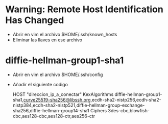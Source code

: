 # Warning: Remote Host Identification Has Changed
* Abrir en vim el archivo $HOME/.ssh/known_hosts
* Eliminar las llaves en ese archivo

# diffie-hellman-group1-sha1
* Abrir en vim el archivo $HOME/.ssh/config
* Añadir el siguiente codigo

    HOST "direccion_ip_a_conectar"
        KexAlgorithms diffie-hellman-group1-sha1,curve25519-sha256@libssh.org,ecdh-sha2-nistp256,ecdh-sha2-nistp384,ecdh-sha2-nistp521,diffie-hellman-group-exchange-sha256,diffie-hellman-group14-sha1
        Ciphers 3des-cbc,blowfish-cbc,aes128-cbc,aes128-ctr,aes256-ctr